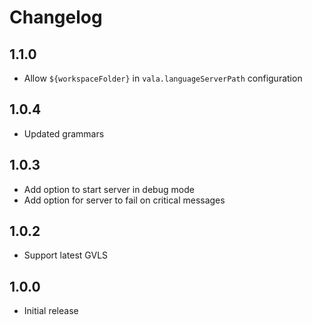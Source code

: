 # Changelog

## 1.1.0
- Allow `${workspaceFolder}` in `vala.languageServerPath` configuration

## 1.0.4
- Updated grammars

## 1.0.3
- Add option to start server in debug mode
- Add option for server to fail on critical messages

## 1.0.2
- Support latest GVLS

## 1.0.0
- Initial release
